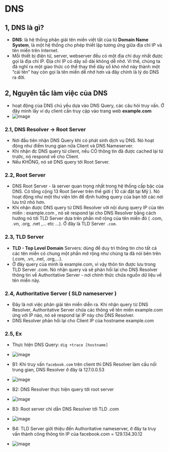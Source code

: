 # DNS
## 1, DNS là gì?
* **DNS**: là hệ thống phân giải tên miền viết tắt của từ **Domain Name System**, là một hệ thống cho phép thiết lập tương ứng giữa địa chỉ IP và tên miền trên Internet.
* Mỗi thiết bị điện tử, server, webserver đều có một địa chỉ duy nhất được gọi là địa chỉ IP. Địa chỉ IP có dãy số dài không dễ nhớ. Vì thế, chúng ta đã nghĩ ra một giao thức có thể thay thế dãy số khó nhớ này thành một “cái tên” hay còn gọi là tên miền dễ nhớ hơn và đây chính là lý do DNS ra đời.
## 2, Nguyên tắc làm việc của DNS
* hoạt động của DNS chủ yếu dựa vào DNS Query, các câu hỏi truy vấn. Ở đây mình lấy ví dụ client cần truy cập vào trang web **example.com**
* ![image](https://user-images.githubusercontent.com/88284121/199155573-f19a26ff-ab64-42e5-ae94-2149e3c5d9ab.png)
### 2.1, DNS Resolver -> Root Server
* Nơi đầu tiên nhận DNS Query khi có phát sinh dịch vụ DNS. Nó hoạt động như điểm trung gian nữa Client và DNS Nameserver.
* Khi nhận đc DNS query từ client, nếu CÓ thông tin đã được cached lại từ trước, nó respond về cho Client.
* Nếu KHÔNG, nó sẽ DNS query tới Root Server.
### 2.2, Root Server
* DNS Root Server - là server quan trọng nhất trong hệ thống cấp bậc của DNS. Có tổng cộng 13 Root Server trên thế giới ( 10 cái đặt tại Mỹ ). Nó hoạt động như một thư viện lớn để định hướng query của bạn tới các nơi lưu trữ nhỏ hơn.
* Khi nhận được DNS query từ DNS Resolver với nội dung query IP của tên miền : example.com , nó sẽ respond lại cho DNS Resolver bằng cách hướng nó tới TLD Server dựa trên phần mở rộng của tên miền đó ( .com, .vn, .org, .net ,... etc ...). Ở đây là TLD Server `.com`.
### 2.3, TLD Server
* **TLD - Top Level Domain** Servers: dùng để duy trì thông tin cho tất cả các tên miền có chung một phần mở rộng như chúng ta đã nói bên trên (.com, .vn, .net, .org,...).
* Ở đây query của mình là example.com, vì vậy thôn tin được lưu trong TLD Server .com. Nó nhận query và sẽ phản hồi lại cho DNS Resolver thông tin về Authoritative Server - nơi chính thức chứa nguồn dữ liệu về tên miền này.
### 2.4, Authoritative Server ( SLD nameserver )
* Đây là nơi việc phân giải tên miền diễn ra. Khi nhận query từ DNS Resolver, Authoritative Server chứa các thông về tên miền example.com ứng với IP nào, nó sẽ respond lại IP này cho DNS Resolver.
* DNS Resolver phản hồi lại cho Client IP của hostname example.com
### 2.5, Ex
* Thực hiện DNS Query: `dig +trace [hostname]`

* ![image](https://user-images.githubusercontent.com/88284121/199156998-8e0cd525-39a0-4443-917b-93c16cf1ab36.png)

* B1: Khi truy vấn `facebook.com` trên client thì DNS Resolver làm cầu nối trung gian, DNS Resolver ở đây là 127.0.0.53

* ![image](https://user-images.githubusercontent.com/88284121/199157071-fa73b6eb-fb4f-4862-afb6-1d72aa685b95.png)

* B2: DNS Resolver thực hiện query tới root server

* ![image](https://user-images.githubusercontent.com/88284121/199157129-93e1bc93-4cc9-4523-b671-246d1f87ee52.png)

* B3: Root server chỉ dẫn DNS Resolver tới TLD .com

* ![image](https://user-images.githubusercontent.com/88284121/199157196-8bc87d0a-09d6-4a8b-a4ab-aae2d0c66a1a.png)

* B4: TLD Server giới thiệu đến Authoritative nameserver, ở đây ta truy vấn thành công thông tin IP của facebook.com = 129.134.30.12

* ![image](https://user-images.githubusercontent.com/88284121/199157309-9fbea2fb-7dda-4508-a0bd-9ad85a25c283.png)


